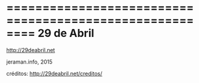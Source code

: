 ========================================================
29 de Abril
========================================================
http://29deabril.net 

jeraman.info, 2015


créditos: http://29deabril.net/creditos/

